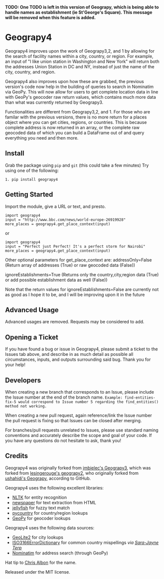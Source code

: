 <b>

TODO: One TODO is left in this version of Geograpy, which is being able to handle names as establishment (ie St'George's Square). This message will be removed when this feature is added.

</b>

Geograpy4
========

Geograpy4 improves upon the work of Geograpy3,2, and 1 by allowing for the search of facility names within a city, country, or region. For example, an input of "I like union station in Washington and New York" will return both the addresses Union Station in DC and NY, instead of just the name of the city, country, and region.

Geograpy4 also improves upon how these are grabbed, the previous version's code now help in the building of queries to search in Nominatim via GeoPy. This will now allow for users to get complete location data in line with GeoPy's geocoder raw return values, which contains much more data than what was currently returned by Geograpy3.

Functionalities are different from Geograpy3,2, and 1. For those who are familar with the previous versions, there is no more return for a places object where you can get cities, regions, or countries. This is because complete address is now returned in an array, or the complete raw geocoded data of which you can build a DataFrame out of and query everything you need and then more.

## Install

Grab the package using `pip` and `git` (this could take a few minutes)
Try using one of the following:

    1. pip install geograpy4

## Getting Started

Import the module, give a URL or text, and presto.

    import geograpy4
    input = "http://www.bbc.com/news/world-europe-26919928"
    more_places = geograpy4.get_place_context(input)
or

    import geograpy4
    input = "Perfect just Perfect! It's a perfect storm for Nairobi"
    more_places = geograpy4.get_place_context(input)

Other optional parameters for get_place_context are:
addressOnly=False (Return array of addresses (True) or raw geocoded data (False))
    
ignoreEstablishments=True (Returns only the country,city,region data (True) or add possible establishment data as well (False))

Note that the return values for ignoreEstablishments=False are currently not as good as I hope it to be, and I will be improving upon it in the future

## Advanced Usage

Advanced usages are removed. Requests may be considered to add.

## Opening a Ticket

If you have found a bug or issue in Geograpy4, please submit a ticket to the Issues tab above, and describe in as much detail as possible all circumstances, inputs, and outputs surrounding said bug.  Thank you for your help!


## Developers

When creating a new branch that corresponds to an Issue, please include the Issue number at the end of the branch name.
`Example: find-entities-fix-5 would correspond to Issue number 5 regarding the find_entities() method not working.`

When creating a new pull request, again reference/link the Issue number the pull request is fixing so that Issues can be closed after merging.

For branches/pull requests unrelated to Issues, please use standard naming conventions and accurately describe the scope and goal of your code.  If you have any questions do not hesitate to ask, thank you!


## Credits
Geograpy4 was originally forked from [jmbielec's Geograpy3](https://github.com/jmbielec/geograpy3), which was forked from [lesingerouge's geograpy2](https://github.com/lesingerouge/geograpy), who originally forked from [ushahidi's Geograpy](https://github.com/ushahidi/geograpy), according to GitHub.


Geograpy4 uses the following excellent libraries:

* [NLTK](http://www.nltk.org/) for entity recognition
* [newspaper](https://github.com/codelucas/newspaper) for text extraction from HTML
* [jellyfish](https://github.com/sunlightlabs/jellyfish) for fuzzy text match
* [pycountry](https://pypi.python.org/pypi/pycountry) for country/region lookups
* [GeoPy](https://geopy.readthedocs.io/en/stable/) for geocoder lookups

Geograpy4 uses the following data sources:

* [GeoLite2](http://dev.maxmind.com/geoip/geoip2/geolite2/) for city lookups
* [ISO3166ErrorDictionary](https://github.com/bodacea/countryname/blob/master/countryname/databases/ISO3166ErrorDictionary.csv) for common country mispellings _via [Sara-Jayne Terp](https://github.com/bodacea)_
* [Nominatim](https://nominatim.openstreetmap.org/) for address search (through GeoPy)

Hat tip to [Chris Albon](https://github.com/chrisalbon) for the name.

Released under the MIT license.
